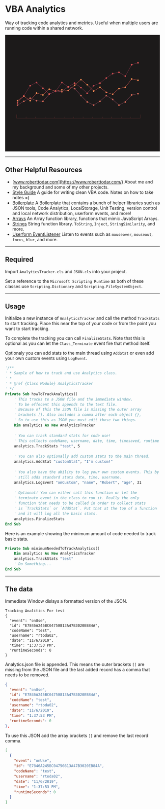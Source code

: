 # VBA Analytics

Way of tracking code analytics and metrics. Useful when multiple users are running code within a shared network.

![graph animation](./assets/hero2.gif)

---

## Other Helpful Resources

- [www.roberttodar.com](https://www.roberttodar.com/) About me and my background and some of my other projects.
- [Style Guide](https://github.com/todar/VBA-Style-Guide) A guide for writing clean VBA code. Notes on how to take notes =)
- [Boilerplate](https://github.com/todar/VBA-Boilerplate) A Boilerplate that contains a bunch of helper libraries such as JSON tools, Code Analytics, LocalStorage, Unit Testing, version control and local network distribution, userform events, and more!
- [Arrays](https://github.com/todar/VBA-Arrays) An Array function library, functions that mimic JavaScript Arrays.
- [Strings](https://github.com/todar/VBA-Strings) String function library. `ToString`, `Inject`, `StringSimilarity`, and more.
- [Userform EventListener](https://github.com/todar/VBA-Userform-EventListener) Listen to events such as `mouseover`, `mouseout`, `focus`, `blur`, and more.

---

## Required

Import `AnalyticsTracker.cls` and `JSON.cls` into your project.

Set a reference to the `Microsoft Scripting Runtime` as both of these classes use `Scripting.Dictionary` and `Scripting.FileSystemObject`.

---

## Usage

Initialize a new instance of `AnalyticsTracker` and call the method `TrackStats` to start tracking. Place this near the top of your code or from the point you want to start tracking.

To complete the tracking you can call `FinalizeStats`. Note that this is optional as you can let the `Class_Terminate` event fire that method itself.

Optionaly you can add stats to the main thread using `AddStat` or even add your own custom events using `LogEvent`.

```vb
'/**
' * Sample of how to track and use Analytics class.
' *
' * @ref {Class Module} AnalyticsTracker
' */
Private Sub howToTrackAnalytics()
    ' This tracks to a JSON file and the immediate window.
    ' To be effecent this appends to the text file.
    ' Because of this the JSON file is missing the outer array
    ' brackets []. Also includes a comma after each object {},
    ' So to use this as JSON you must edit those two things.
    Dim analytics As New AnalyticsTracker

    ' You can track standard stats for code use!
    ' This collects codeName, username, date, time, timesaved, runtime
    analytics.TrackStats "test", 5

    ' You can also optionally add custom stats to the main thread.
    analytics.AddStat "customStat", "I'm custom!"

    ' You also have the ability to log your own custom events. This by default
    ' still adds standard stats date, time, username.
    analytics.LogEvent "onCustom", "name", "Robert", "age", 31

    ' Optional! You can either call this function or let the
    ' terminate event in the class to run it. Really the only
    ' function that needs to be called in order to collect stats
    ' is `TrackStats` or `AddStat`. Put that at the top of a function
    ' and it will log all the basic stats.
    analytics.FinalizeStats
End Sub
```

Here is an example showing the minimum amount of code needed to track basic stats.

```vb
Private Sub minimumNeededToTrackAnalytics()
    Dim analytics As New AnalyticsTracker
    analytics.TrackStats "test"
    ' Do Something...
End Sub
```

---

## The data

Immediate Window dislays a formatted version of the JSON.

```
Tracking Analitics For test
{
  "event": "onUse",
  "id": "E7846A245BC04750813A47B3020EB84A",
  "codeName": "test",
  "username": "rtoda02",
  "date": "11/6/2019",
  "time": "1:37:53 PM",
  "runtimeSeconds": 0
}
```

Analytics.json file is appended. This means the outer brackets `[]` are missing from the JSON file and the last added record has a comma that needs to be removed.

```json
{
  "event": "onUse",
  "id": "E7846A245BC04750813A47B3020EB84A",
  "codeName": "test",
  "username": "rtoda02",
  "date": "11/6/2019",
  "time": "1:37:53 PM",
  "runtimeSeconds": 0
},
```

To use this JSON add the array brackets `[]` and remove the last record comma.

```json
[
  {
    "event": "onUse",
    "id": "E7846A245BC04750813A47B3020EB84A",
    "codeName": "test",
    "username": "rtoda02",
    "date": "11/6/2019",
    "time": "1:37:53 PM",
    "runtimeSeconds": 0
  }
]
```
